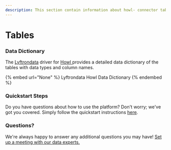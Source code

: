 ```yaml
---
description: This section contain information about howl- connector tables information
---
```


# Tables

### Data Dictionary

The [Lyftrondata](https://www.lyftrondata.com/) driver for [Howl ](None/)[ ](https://www.lyftrondata.com/integration/howl-/)provides a detailed data dictionary of the tables with data types and column names.

{% embed url="None" %}
Lyftrondata Howl  Data Dictionary
{% endembed %}

### Quickstart Steps

Do you have questions about how to use the platform? Don't worry; we've got you covered. Simply follow the quickstart instructions [here](../README.md).

### Questions? <a href="#questions" id="questions"></a>

We're always happy to answer any additional questions you may have! [Set up a meeting with our data experts.](https://www.lyftrondata.com/book-a-meeting/)


